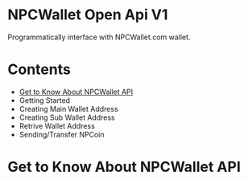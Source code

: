 # NPCWallet Open Api V1
Programmatically interface with NPCWallet.com wallet.

# Contents
* <a href="#get-to-know-about-npcwallet-api">Get to Know About NPCWallet API</a>
* Getting Started
* Creating Main Wallet Address
* Creating Sub Wallet Address
* Retrive Wallet Address
* Sending/Transfer NPCoin

# Get to Know About NPCWallet API



